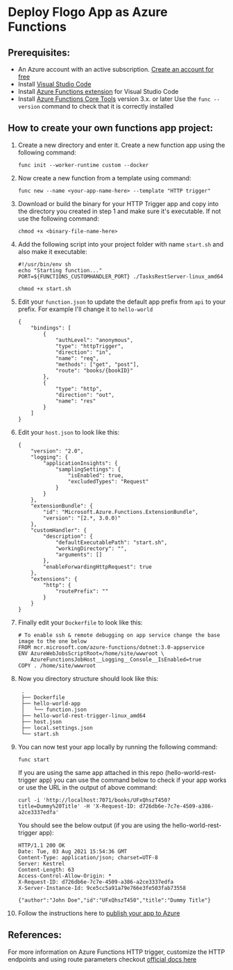 # Deploy Flogo App as Azure Functions

## Prerequisites:
- An Azure account with an active subscription. [Create an account for free](https://azure.microsoft.com/free)
- Install [Visual Studio Code](https://code.visualstudio.com/)
- Install [Azure Functions extension](https://marketplace.visualstudio.com/items?itemName=ms-azuretools.vscode-azurefunctions) for Visual Studio Code
- Install [Azure Functions Core Tools](https://docs.microsoft.com/en-in/azure/azure-functions/functions-run-local) version 3.x. or later Use the `func --version` command to check that it is correctly installed


## How to create your own functions app project:
1. Create a new directory and enter it. Create a new function app using the following command:
    ```
    func init --worker-runtime custom --docker
    ```

2. Now create a new function from a template using command:
    ```
    func new --name <your-app-name-here> --template "HTTP trigger"
    ```
3. Download or build the binary for your HTTP Trigger app and copy into the directory you created in step 1 and make sure it's executable. If not use the following command:
    ```
    chmod +x <binary-file-name-here>
    ```
4. Add the following script into your project folder with name `start.sh` and also make it executable:
    ```
    #!/usr/bin/env sh
    echo "Starting function..."
    PORT=${FUNCTIONS_CUSTOMHANDLER_PORT} ./TasksRestServer-linux_amd64
    ```

    ```
    chmod +x start.sh
    ```

5. Edit your `function.json` to update the default app prefix from `api` to your prefix. For example I'll change it to `hello-world`
    ```
    {
        "bindings": [
            {
                "authLevel": "anonymous",
                "type": "httpTrigger",
                "direction": "in",
                "name": "req",
                "methods": ["get", "post"],
                "route": "books/{bookID}"
            },
            {
                "type": "http",
                "direction": "out",
                "name": "res"
            }
        ]
    }
    ```
6. Edit your `host.json` to look like this:
    ```
    {
        "version": "2.0",
        "logging": {
            "applicationInsights": {
                "samplingSettings": {
                    "isEnabled": true,
                    "excludedTypes": "Request"
                }
            }
        },
        "extensionBundle": {
            "id": "Microsoft.Azure.Functions.ExtensionBundle",
            "version": "[2.*, 3.0.0)"
        },
        "customHandler": {
            "description": {
                "defaultExecutablePath": "start.sh",
                "workingDirectory": "",
                "arguments": []
            },
            "enableForwardingHttpRequest": true
        },
        "extensions": {
            "http": {
                "routePrefix": ""
            }
        }
    }
    ```
7. Finally edit your `Dockerfile` to look like this:
    ```
    # To enable ssh & remote debugging on app service change the base image to the one below
    FROM mcr.microsoft.com/azure-functions/dotnet:3.0-appservice 
    ENV AzureWebJobsScriptRoot=/home/site/wwwroot \
        AzureFunctionsJobHost__Logging__Console__IsEnabled=true
    COPY . /home/site/wwwroot
    ```
8. Now you directory structure should look like this:
   ```
    .
    ├── Dockerfile
    ├── hello-world-app
    │   └── function.json
    ├── hello-world-rest-trigger-linux_amd64
    ├── host.json
    ├── local.settings.json
    └── start.sh
   ```
9.  You can now test your app locally by running the following command:
    ```
    func start
    ```
    If you are using the same app attached in this repo (hello-world-rest-trigger app) you can use the command below to check if your app works or use the URL in the output of above command:
    ```
    curl -i 'http://localhost:7071/books/UFxQhszT450?title=Dummy%20Title' -H 'X-Request-ID: d726db6e-7c7e-4509-a386-a2ce3337edfa'
    ```
    You should see the below output (if you are using the hello-world-rest-trigger app):
    ```
    HTTP/1.1 200 OK
    Date: Tue, 03 Aug 2021 15:54:36 GMT
    Content-Type: application/json; charset=UTF-8
    Server: Kestrel
    Content-Length: 63
    Access-Control-Allow-Origin: *
    X-Request-ID: d726db6e-7c7e-4509-a386-a2ce3337edfa
    X-Server-Instance-Id: 9ce5cc5a91a79e766e3fe503fab73558

    {"author":"John Doe","id":"UFxQhszT450","title":"Dummy Title"}
    ```

10. Follow the instructions here to [publish your app to Azure](https://docs.microsoft.com/en-us/azure/azure-functions/create-first-function-vs-code-other?tabs=go%2Clinux#publish-the-project-to-azure)



## References:
For more information on Azure Functions HTTP trigger,  customize the HTTP endpoints and using route parameters checkout [official docs here](https://docs.microsoft.com/en-us/azure/azure-functions/functions-bindings-http-webhook-trigger)